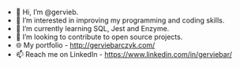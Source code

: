 - 👋 Hi, I’m @gervieb.
- 👀 I’m interested in improving my programming and coding skills.
- 🌱 I’m currently learning SQL, Jest and Enzyme.
- 💞️ I’m looking to contribute to open source projects.
- 🌐 My portfolio - http://gerviebarczyk.com/
- 📫 Reach me on LinkedIn - https://www.linkedin.com/in/gerviebar/

<!---
gervieb/gervieb is a ✨ special ✨ repository because its `README.md` (this file) appears on your GitHub profile.
You can click the Preview link to take a look at your changes.
--->
